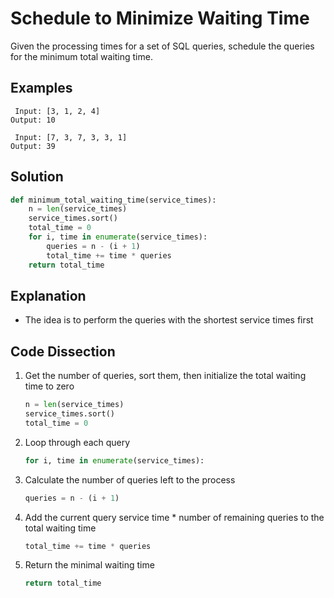 # Schedule to Minimize Waiting Time
Given the processing times for a set of SQL queries, schedule the queries for the minimum total waiting time.

## Examples
```
 Input: [3, 1, 2, 4]
Output: 10

 Input: [7, 3, 7, 3, 3, 1]
Output: 39
```

## Solution
```python
def minimum_total_waiting_time(service_times):
    n = len(service_times)
    service_times.sort()
    total_time = 0
    for i, time in enumerate(service_times):
        queries = n - (i + 1)
        total_time += time * queries
    return total_time
```

## Explanation
* The idea is to perform the queries with the shortest service times first

## Code Dissection
1. Get the number of queries, sort them, then initialize the total waiting time to zero
    ```python
    n = len(service_times)
    service_times.sort()
    total_time = 0
    ```
2. Loop through each query
    ```python
    for i, time in enumerate(service_times):
    ```
3. Calculate the number of queries left to the process
    ```python
    queries = n - (i + 1)
    ```
4. Add the current query service time * number of remaining queries to the total waiting time
    ```python
    total_time += time * queries
    ```
5. Return the minimal waiting time
    ```python
    return total_time
    ```